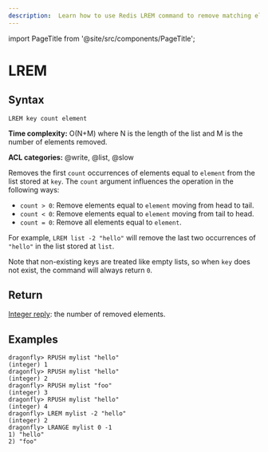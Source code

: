 ```yaml
---
description:  Learn how to use Redis LREM command to remove matching elements from a list.
---
```

import PageTitle from '@site/src/components/PageTitle';

# LREM

<PageTitle title="Redis LREM Command (Documentation) | Dragonfly" />

## Syntax

    LREM key count element

**Time complexity:** O(N+M) where N is the length of the list and M is the number of elements removed.

**ACL categories:** @write, @list, @slow

Removes the first `count` occurrences of elements equal to `element` from the list
stored at `key`.
The `count` argument influences the operation in the following ways:

* `count > 0`: Remove elements equal to `element` moving from head to tail.
* `count < 0`: Remove elements equal to `element` moving from tail to head.
* `count = 0`: Remove all elements equal to `element`.

For example, `LREM list -2 "hello"` will remove the last two occurrences of
`"hello"` in the list stored at `list`.

Note that non-existing keys are treated like empty lists, so when `key` does not
exist, the command will always return `0`.

## Return

[Integer reply](https://redis.io/docs/latest/develop/reference/protocol-spec/#integers): the number of removed elements.

## Examples

```shell
dragonfly> RPUSH mylist "hello"
(integer) 1
dragonfly> RPUSH mylist "hello"
(integer) 2
dragonfly> RPUSH mylist "foo"
(integer) 3
dragonfly> RPUSH mylist "hello"
(integer) 4
dragonfly> LREM mylist -2 "hello"
(integer) 2
dragonfly> LRANGE mylist 0 -1
1) "hello"
2) "foo"
```
